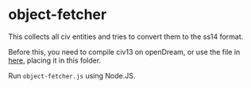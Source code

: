 # object-fetcher

This collects all civ entities and tries to convert them to the ss14 format.

Before this, you need to compile civ13 on openDream, or use the file in [here](https://github.com/Civ13/Civ13/blob/opendream/civ13.json), placing it in this folder.

Run `object-fetcher.js` using Node.JS.

